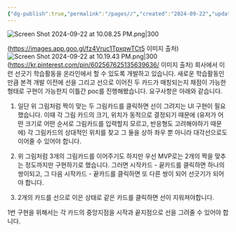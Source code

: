 ```yaml
---
{"dg-publish":true,"permalink":"/pages//","created":"2024-09-22","updated":"2024-09-22T22:05:00"}
---
```


![Screen Shot 2024-09-22 at 10.08.25 PM.png|300](/img/user/Screen%20Shot%202024-09-22%20at%2010.08.25%20PM.png) 

(https://images.app.goo.gl/fz4Vruc1TpxqwTCt5 이미지 출처)
![Screen Shot 2024-09-22 at 10.19.43 PM.png|300](/img/user/Screen%20Shot%202024-09-22%20at%2010.19.43%20PM.png)
(https://kr.pinterest.com/pin/602567625135639636/ 이미지 출처)
회사에서 이런 선긋기 학습활동을 온라인에서 할 수 있도록 개발하고 있습니다. 새로운 학습활동인만큼 본격 개발 이전에 선을 그리고 선으로 이어진 두 카드가 매칭되는지 채점이 가능한 형태로 구현이 가능한지 이틀간 poc를 진행해봤습니다.
요구사항은 아래와 같습니다.

1. 일단 위 그림처럼 짝이 맞는 두 그림카드를 클릭하면 선이 그려지는 UI 구현이 필요했습니다. 이때 각 그림 카드의 크기, 위치가 동적으로 결정되기 때문에 (유저가 어떤 크기로 어떤 순서로 그림카드를 입력할지 모르고, 반응형도 고려해야하기 때문에) 각 그림카드의 상대적인 위치를 찾고 그 둘을 상하 좌우 뿐 아니라 대각선으로도 이어줄 수 있어야 합니다. 

2. 위 그림처럼 3개의 그림카드를 이어주기도 하지만 우선 MVP로는 2개의 짝을 맞추는 정도까지만 구현하기로 했습니다. 그러면 시작카드 - 끝카드를 클릭하면 하나의 쌍이되고, 그 다음 시작카드 - 끝카드를 클릭하면 또 다른 쌍이 되어 선긋기가 되어야 합니다.

3. 2개의 카드를 선으로 이은 상태로 같은 카드를 클릭하면 선이 지워져야합니다. 

1번 구현을 위해서는 각 카드의 중앙지점을 시작과 끝지점으로 선을 그려줄 수 있어야 합니다.
